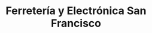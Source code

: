 ---
title: "Ferretería y Electrónica San Francisco"
url: /san-francisco/ferreteria-y-electronica-san-francisco/
shop: hardware
---